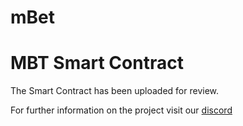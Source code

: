 # mBet
<h1>MBT Smart Contract </h1>
<p>The Smart Contract has been uploaded for review.</p>
<p>For further information on the project visit our <a href="https://discord.gg/pyhpvBP">discord</a></p>
